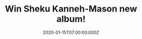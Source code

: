 ---
campaign-uuid: "c-dcfeb854-044d-4d51-9dce-c1360c410907"
type: "Competition"
category: "Music"
date: "2020-01-15T07:00:00.000Z"
end-date: "2020-03-15T23:59:00.000Z"
disable-form: false
is_promoted: true
has_entry_page: true
title: "Win Sheku Kanneh-Mason new album!"
competition-description: "<p>Award-winning cellist Sheku made history when his debut\
  \ album, ‘Inspiration’, reached #11 in the Official UK Album Charts, and he was\
  \ one of 2018’s biggest breakthrough artists across any genre. Now he is back with\
  \ Elgar, a new album of works anchored around Elgar’s Cello Concerto arguably the\
  \ best-known work in the classical canon written for solo cello, which saw the 100th\
  \ anniversary of its first performance this year.</p>\n<p>We are giving away a copy\
  \ of  Sheku's excellent record to one lucky NME AAA member to win. Click below and\
  \ it could be yours!</p>\n"
hero-header: "Win Sheku Kanneh-Mason new album!"
terms-confirmation: "N/A"
banner-img: "https://assets.expresslyapp.com/asset-f4409ded-6499-45e3-8699-879112b15801.jpg"
logo-left-href: "aaa.nme.com"
logo-left-image: "https://assets.expresslyapp.com/asset-b4fc4dd7-252e-4ad9-bd79-f921da7066d8.jpg"
logo-left-title: "NME AAA"
bg-image-hero: "https://assets.expresslyapp.com/asset-314cb674-ddb0-402d-bbcd-c8c6b6cbbee6.jpg"
bg-image-first: "https://assets.expresslyapp.com/asset-ba807e13-6193-400b-bfe3-d73bcde77cc4.jpg"
section1-content: "<p>Armed with the inspiration of the 1965 recording by his heroine\
  \ Jacqueline du Pré, Sheku recorded the concerto at the world-famous Abbey Road\
  \ Studios in an illustrious collaboration with Sir Simon Rattle and The London Symphony\
  \ Orchestra. Sheku’s innate artistry and thoughtful approach to performing this\
  \ iconic work are immortalised in this new recording, where nine exquisite pieces,\
  \ some popular and some less well-known, which provide a musical context to the\
  \ Cello Concerto.</p>\n<p>Click below and it could be yours!</p>\n<p>Good luck!</p>\n"
entry-title: "Win Sheku Kanneh-Mason new album!"
entry-content: "<p>Enter the draw to win Sheku Kanneh-Mason new album by completing\
  \ the form below before 23:59 on the 15th of March 2019.</p>\n"
has-winner: false
prize-description: "Sheku Kanneh-Mason new album!"
special-conditions: "Multiple entries are allowed up to one every day."
country-restrictions:
- "GB"
---